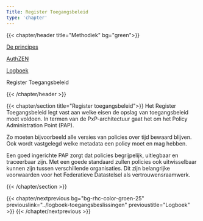 ```yaml
---
Title: Register Toegangsbeleid
type: 'chapter'
---
```


{{< chapter/header title="Methodiek" bg="green">}}

<div class="sub-navigation-wrapper" role="navigation">
<div class="utrecht-paragraph pt-1 sub-navigation-tab bg-rhc-color-groen-25">
   <p>
      <a href="../principes">De principes</a> 
   </p>
</div>
<div class="utrecht-paragraph pt-1 sub-navigation-tab bg-rhc-color-groen-25">
   <p>
      <a href="../authzen-nlgov">AuthZEN</a>
   </p>
</div>
<div class="utrecht-paragraph pt-1 sub-navigation-tab bg-rhc-color-groen-25">
   <p>
      <a href="../logboek-toegangsbeslissingen">Logboek</a>
   </p>
</div> 
<div class="sub-navigation-tab-selected utrecht-paragraph pt-1 sub-navigation-tab">
   <p>
      Register Toegangsbeleid
   </p>
</div> 
</div>

{{< /chapter/header >}}

{{< chapter/section title="Register toegangsbeleid">}}
Het Register Toegangsbeleid legt vast aan welke eisen de opslag van toegangsbeleid moet voldoen. In termen van de PxP-architectuur gaat het om het Policy Administration Point (PAP).

Zo moeten bijvoorbeeld alle versies van policies over tijd bewaard blijven. Ook wordt vastgelegd welke metadata een policy moet en mag hebben.

Een goed ingerichte PAP zorgt dat policies begrijpelijk, uitlegbaar en traceerbaar zijn. Met een goede standaard zullen policies ook uitwisselbaar kunnen zijn tussen verschillende organisaties. Dit zijn belangrijke voorwaarden voor het Federatieve Datastelsel als vertrouwensraamwerk.

{{< /chapter/section >}}

{{< chapter/nextprevious  bg="bg-rhc-color-groen-25" previouslink="../logboek-toegangsbeslissingen" previoustitle="Logboek" >}}
{{< /chapter/nextprevious >}}
